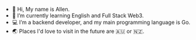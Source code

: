 - 👋 Hi, My name is Allen.
- 🌱 I’m currently learning English and Full Stack Web3.
- 💻 I’m a backend developer, and my main programming language is Go.
- 🌏 Places I'd love to visit in the future are 🇦🇺 or 🇳🇿.

<!---
unique-cjx/unique-cjx is a ✨ special ✨ repository because its `README.md` (this file) appears on your GitHub profile.
You can click the Preview link to take a look at your changes.
--->

